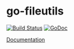 go-fileutils
============

[![Build Status](https://travis-ci.org/rafecolton/go-fileutils.svg?branch=master)](https://travis-ci.org/rafecolton/go-fileutils)
[![GoDoc](https://godoc.org/github.com/rafecolton/go-fileutils?status.png)](https://godoc.org/github.com/rafecolton/go-fileutils)

[Documentation](https://godoc.org/github.com/rafecolton/go-fileutils)
